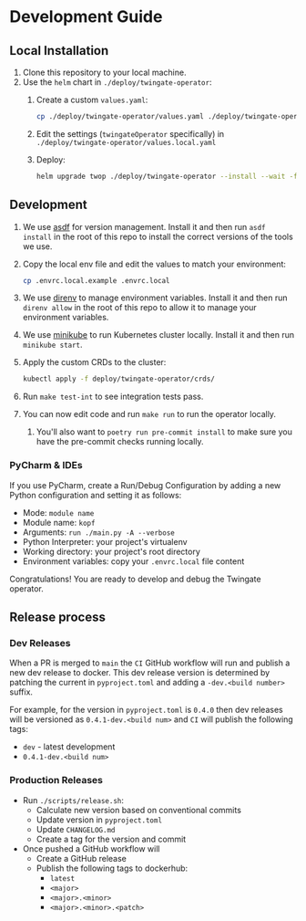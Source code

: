 # Development Guide

## Local Installation

1. Clone this repository to your local machine.
2. Use the `helm` chart in `./deploy/twingate-operator`:
   1. Create a custom `values.yaml`:

       ```bash
       cp ./deploy/twingate-operator/values.yaml ./deploy/twingate-operator/values.local.yaml
       ```

   2. Edit the settings (`twingateOperator` specifically) in `./deploy/twingate-operator/values.local.yaml`
   3. Deploy:

      ```bash
      helm upgrade twop ./deploy/twingate-operator --install --wait -f ./deploy/twingate-operator/values.local.yaml
      ```

## Development

1. We use [asdf](https://asdf-vm.com/) for version management. Install it and
   then run `asdf install` in the root of this repo to install the correct
   versions of the tools we use.
2. Copy the local env file and edit the values to match your environment:

    ```bash
    cp .envrc.local.example .envrc.local
    ```

3. We use [direnv](https://direnv.net/) to manage environment variables. Install
   it and then run `direnv allow` in the root of this repo to allow it to manage
   your environment variables.
4. We use [minikube](https://minikube.sigs.k8s.io/docs/start/) to run Kubernetes cluster locally.
   Install it and then run `minikube start`.
5. Apply the custom CRDs to the cluster:

   ```bash
   kubectl apply -f deploy/twingate-operator/crds/
   ```

6. Run `make test-int` to see integration tests pass.
7. You can now edit code and run `make run` to run the operator locally.
   1. You'll also want to `poetry run pre-commit install` to make sure you have
      the pre-commit checks running locally.

### PyCharm & IDEs

If you use PyCharm, create a Run/Debug Configuration by adding a new
Python configuration and setting it as follows:

* Mode: `module name`
* Module name: `kopf`
* Arguments: `run ./main.py -A --verbose`
* Python Interpreter: your project's virtualenv
* Working directory: your project's root directory
* Environment variables: copy your `.envrc.local` file content

Congratulations! You are ready to develop and debug the Twingate operator.

## Release process

### Dev Releases

When a PR is merged to `main` the `CI` GitHub workflow will run and publish a
new dev release to docker. This dev release version is determined by patching
the current in `pyproject.toml` and adding a `-dev.<build number>` suffix.

For example, for the version in `pyproject.toml` is `0.4.0` then dev releases
will be versioned as `0.4.1-dev.<build num>` and `CI` will publish the following
tags:

* `dev` - latest development
* `0.4.1-dev.<build num>`

### Production Releases

* Run `./scripts/release.sh`:
  * Calculate new version based on conventional commits
  * Update version in `pyproject.toml`
  * Update `CHANGELOG.md`
  * Create a tag for the version and commit
* Once pushed a GitHub workflow will
  * Create a GitHub release
  * Publish the following tags to dockerhub:
    * `latest`
    * `<major>`
    * `<major>.<minor>`
    * `<major>.<minor>.<patch>`
